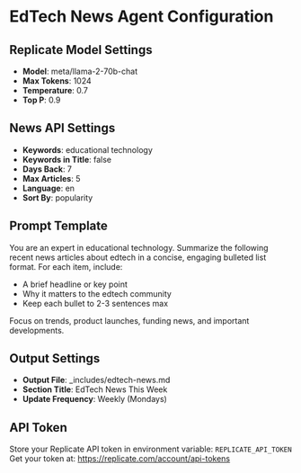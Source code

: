 # EdTech News Agent Configuration

## Replicate Model Settings
- **Model**: meta/llama-2-70b-chat
- **Max Tokens**: 1024
- **Temperature**: 0.7
- **Top P**: 0.9

## News API Settings
- **Keywords**: educational technology
- **Keywords in Title**: false
- **Days Back**: 7
- **Max Articles**: 5
- **Language**: en
- **Sort By**: popularity

## Prompt Template
You are an expert in educational technology. Summarize the following recent news articles about edtech in a concise, engaging bulleted list format. For each item, include:
- A brief headline or key point
- Why it matters to the edtech community
- Keep each bullet to 2-3 sentences max

Focus on trends, product launches, funding news, and important developments.

## Output Settings
- **Output File**: _includes/edtech-news.md
- **Section Title**: EdTech News This Week
- **Update Frequency**: Weekly (Mondays)

## API Token
Store your Replicate API token in environment variable: `REPLICATE_API_TOKEN`
Get your token at: https://replicate.com/account/api-tokens

